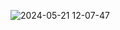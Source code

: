 ![2024-05-21 12-07-47](https://github.com/Pahasara/dotFiles/assets/46932317/89b41e4b-4b29-41d1-874d-8ac2df84d0e0)

